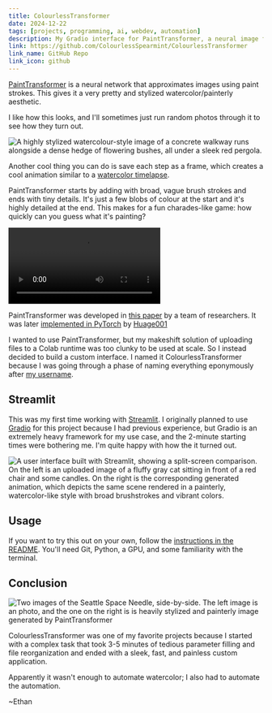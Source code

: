 ```yaml
---
title: ColourlessTransformer
date: 2024-12-22
tags: [projects, programming, ai, webdev, automation]
description: My Gradio interface for PaintTransformer, a neural image filter that turns photos into paint timelapses
link: https://github.com/ColourlessSpearmint/ColourlessTransformer
link_name: GitHub Repo
link_icon: github
---
```


[PaintTransformer](https://github.com/Huage001/PaintTransformer) is a neural network that approximates images using paint strokes. This gives it a very pretty and stylized watercolor/painterly aesthetic.

I like how this looks, and I'll sometimes just run random photos through it to see how they turn out.

![A highly stylized watercolour-style image of a concrete walkway runs alongside a dense hedge of flowering bushes, all under a sleek red pergola.](~/painttransformer_walkway.webp "PaintTransformer applied to a photo I took at Taliesin West")

Another cool thing you can do is save each step as a frame, which creates a cool animation similar to a [watercolor timelapse](https://youtu.be/1rc0qmqcqMY).

PaintTransformer starts by adding with broad, vague brush strokes and ends with tiny details. It's just a few blobs of colour at the start and it's highly detailed at the end. This makes for a fun charades-like game: how quickly can you guess what it's painting?

![A PaintTransformer timelapse of the album cover of Abbey Road by the Beatles. It starts off as an unrecognizable blob of colour, but gradually becomes discernible as detail is added](~/painttransformer_abbey_road.webm "How long does it take you to guess what it's painting?")

PaintTransformer was developed in [this paper](https://arxiv.org/abs/2108.03798) by a team of researchers. It was later [implemented in PyTorch](https://github.com/Huage001/PaintTransformer) by [Huage001](https://github.com/Huage001)

I wanted to use PaintTransformer, but my makeshift solution of uploading files to a Colab runtime was too clunky to be used at scale. So I instead decided to build a custom interface. I named it ColourlessTransformer because I was going through a phase of naming everything eponymously after [my username](/blog/username).

## Streamlit

This was my first time working with [Streamlit](https://streamlit.io/). I originally planned to use [Gradio](https://www.gradio.app/) for this project because I had previous experience, but Gradio is an extremely heavy framework for my use case, and the 2-minute starting times were bothering me. I'm quite happy with how the it turned out.

![A user interface built with Streamlit, showing a split-screen comparison. On the left is an uploaded image of a fluffy gray cat sitting in front of a red chair and some candles. On the right is the corresponding generated animation, which depicts the same scene rendered in a painterly, watercolor-like style with broad brushstrokes and vibrant colors.](~/painttransformer_interface_toby_chickens.webp "Using ColourlessTransformer to apply PaintTransformer to a photo of my cat, Toby")

## Usage

If you want to try this out on your own, follow the [instructions in the README](https://github.com/ColourlessSpearmint/ColourlessTransformer?tab=readme-ov-file#usage). You'll need Git, Python, a GPU, and some familiarity with the terminal.

## Conclusion

![Two images of the Seattle Space Needle, side-by-side. The left image is an photo, and the one on the right is is heavily stylized and painterly image generated by PaintTransformer](~/painttransformer_space_needle_comparison.webp "PaintTransformer applied to a photo I took of the Seattle Space Needle")

ColourlessTransformer was one of my favorite projects because I started with a complex task that took 3-5 minutes of tedious parameter filling and file reorganization and ended with a sleek, fast, and painless custom application.

Apparently it wasn't enough to automate watercolor; I also had to automate the automation.

~Ethan
